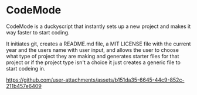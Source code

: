 # CodeMode

CodeMode is a duckyscript that instantly sets up a new project and makes it way faster to start coding.

It initiates git, creates a README.md file, a MIT LICENSE file with the current year and the users name with user input, and allows the user to choose what type of project they are making and generates starter files for that project or if the project type isn't a choice it just creates a generic file to start codeing in.

https://github.com/user-attachments/assets/b151da35-6645-44c9-852c-211b457e6409
